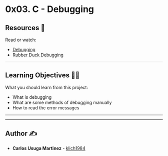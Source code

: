 # 0x03. C - Debugging

## Resources :eyes:
Read or watch:
* [Debugging](https://intranet.hbtn.io/rltoken/iADtJa-KkjYI56m-cQyWIw)
* [Rubber Duck Debugging](https://intranet.hbtn.io/rltoken/sS_CVV32moC3tyEImNCvig)

---
## Learning Objectives :technologist:
What you should learn from this project:

* What is debugging
* What are some methods of debugging manually
* How to read the error messages

---
---

## Author :writing_hand:
* **Carlos Usuga Martinez** - [klich1984](https://github.com/klich1984)